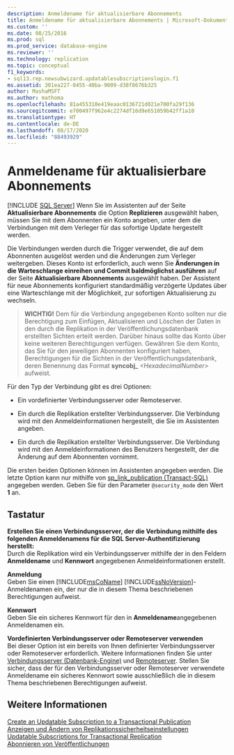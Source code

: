 ```yaml
---
description: Anmeldename für aktualisierbare Abonnements
title: Anmeldename für aktualisierbare Abonnements | Microsoft-Dokumentation
ms.custom: ''
ms.date: 08/25/2016
ms.prod: sql
ms.prod_service: database-engine
ms.reviewer: ''
ms.technology: replication
ms.topic: conceptual
f1_keywords:
- sql13.rep.newsubwizard.updatablesubscriptionslogin.f1
ms.assetid: 301ea227-0455-40ba-9009-d38f8676b325
author: MashaMSFT
ms.author: mathoma
ms.openlocfilehash: 81a455310e419eaac0136721d021e700fa29f136
ms.sourcegitcommit: e700497f962e4c2274df16d9e651059b42ff1a10
ms.translationtype: HT
ms.contentlocale: de-DE
ms.lasthandoff: 08/17/2020
ms.locfileid: "88493929"
---
```

# <a name="login-for-updatable-subscriptions"></a>Anmeldename für aktualisierbare Abonnements
 [!INCLUDE [SQL Server](../../includes/applies-to-version/sqlserver.md)]
  Wenn Sie im Assistenten auf der Seite **Aktualisierbare Abonnements** die Option **Replizieren** ausgewählt haben, müssen Sie mit dem Abonnenten ein Konto angeben, unter dem die Verbindungen mit dem Verleger für das sofortige Update hergestellt werden. 
  
 Die Verbindungen werden durch die Trigger verwendet, die auf dem Abonnenten ausgelöst werden und die Änderungen zum Verleger weitergeben. Dieses Konto ist erforderlich, auch wenn Sie **Änderungen in die Warteschlange einreihen und Commit baldmöglichst ausführen** auf der Seite **Aktualisierbare Abonnements** ausgewählt haben. Der Assistent für neue Abonnements konfiguriert standardmäßig verzögerte Updates über eine Warteschlange mit der Möglichkeit, zur sofortigen Aktualisierung zu wechseln.  
  
> **WICHTIG!** Dem für die Verbindung angegebenen Konto sollten nur die Berechtigung zum Einfügen, Aktualisieren und Löschen der Daten in den durch die Replikation in der Veröffentlichungsdatenbank erstellten Sichten erteilt werden. Darüber hinaus sollte das Konto über keine weiteren Berechtigungen verfügen. Gewähren Sie dem Konto, das Sie für den jeweiligen Abonnenten konfiguriert haben, Berechtigungen für die Sichten in der Veröffentlichungsdatenbank, deren Benennung das Format **syncobj_** _\<HexadecimalNumber>_ aufweist.  
  
 Für den Typ der Verbindung gibt es drei Optionen:  
  
-   Ein vordefinierter Verbindungsserver oder Remoteserver.  
  
-   Ein durch die Replikation erstellter Verbindungsserver. Die Verbindung wird mit den Anmeldeinformationen hergestellt, die Sie im Assistenten angeben.  
  
-   Ein durch die Replikation erstellter Verbindungsserver. Die Verbindung wird mit den Anmeldeinformationen des Benutzers hergestellt, der die Änderung auf dem Abonnenten vornimmt.  
  
 Die ersten beiden Optionen können im Assistenten angegeben werden. Die letzte Option kann nur mithilfe von [sp_link_publication &#40;Transact-SQL&#41;](../../relational-databases/system-stored-procedures/sp-link-publication-transact-sql.md) angegeben werden. Geben Sie für den Parameter `@security_mode` den Wert **1** an.  
  
## <a name="options"></a>Tastatur  
 **Erstellen Sie einen Verbindungsserver, der die Verbindung mithilfe des folgenden Anmeldenamens für die SQL Server-Authentifizierung herstellt:**  
 Durch die Replikation wird ein Verbindungsserver mithilfe der in den Feldern **Anmeldename** und **Kennwort** angegebenen Anmeldeinformationen erstellt.  
  
 **Anmeldung**  
 Geben Sie einen [!INCLUDE[msCoName](../../includes/msconame-md.md)] [!INCLUDE[ssNoVersion](../../includes/ssnoversion-md.md)]-Anmeldenamen ein, der nur die in diesem Thema beschriebenen Berechtigungen aufweist.  
  
 **Kennwort**  
 Geben Sie ein sicheres Kennwort für den in **Anmeldename**angegebenen Anmeldenamen ein.  
    
 **Vordefinierten Verbindungsserver oder Remoteserver verwenden**  
 Bei dieser Option ist ein bereits von Ihnen definierter Verbindungsserver oder Remoteserver erforderlich. Weitere Informationen finden Sie unter [Verbindungsserver &#40;Datenbank-Engine&#41;](../../relational-databases/linked-servers/linked-servers-database-engine.md) und [Remoteserver](../../database-engine/configure-windows/remote-servers.md). Stellen Sie sicher, dass der für den Verbindungsserver oder Remoteserver verwendete Anmeldename ein sicheres Kennwort sowie ausschließlich die in diesem Thema beschriebenen Berechtigungen aufweist.  
  
## <a name="see-also"></a>Weitere Informationen  
 [Create an Updatable Subscription to a Transactional Publication](publish/create-an-updatable-subscription-to-a-transactional-publication.md)   
 [Anzeigen und Ändern von Replikationssicherheitseinstellungen](../../relational-databases/replication/security/view-and-modify-replication-security-settings.md)   
 [Updatable Subscriptions for Transactional Replication](../../relational-databases/replication/transactional/updatable-subscriptions-for-transactional-replication.md)   
 [Abonnieren von Veröffentlichungen](../../relational-databases/replication/subscribe-to-publications.md)  
  
  
